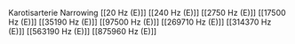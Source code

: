Karotisarterie Narrowing
[[20 Hz (E)]]
[[240 Hz (E)]]
[[2750 Hz (E)]]
[[17500 Hz (E)]]
[[35190 Hz (E)]]
[[97500 Hz (E)]]
[[269710 Hz (E)]]
[[314370 Hz (E)]]
[[563190 Hz (E)]]
[[875960 Hz (E)]]